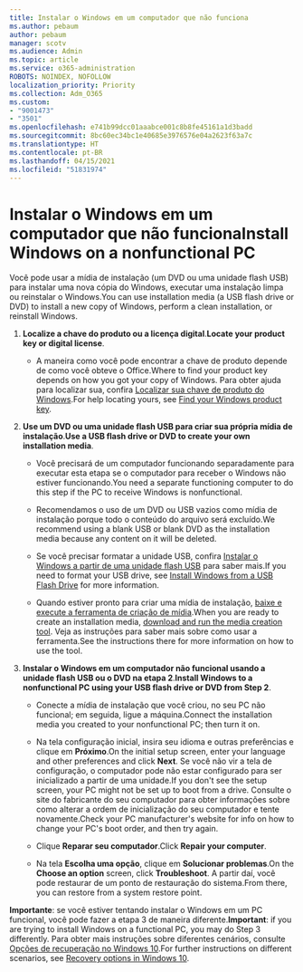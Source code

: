 ```yaml
---
title: Instalar o Windows em um computador que não funciona
ms.author: pebaum
author: pebaum
manager: scotv
ms.audience: Admin
ms.topic: article
ms.service: o365-administration
ROBOTS: NOINDEX, NOFOLLOW
localization_priority: Priority
ms.collection: Adm_O365
ms.custom:
- "9001473"
- "3501"
ms.openlocfilehash: e741b99dcc01aaabce001c8b8fe45161a1d3badd
ms.sourcegitcommit: 8bc60ec34bc1e40685e3976576e04a2623f63a7c
ms.translationtype: HT
ms.contentlocale: pt-BR
ms.lasthandoff: 04/15/2021
ms.locfileid: "51831974"
---
```

# <a name="install-windows-on-a-nonfunctional-pc"></a><span data-ttu-id="12f38-102">Instalar o Windows em um computador que não funciona</span><span class="sxs-lookup"><span data-stu-id="12f38-102">Install Windows on a nonfunctional PC</span></span>

<span data-ttu-id="12f38-103">Você pode usar a mídia de instalação (um DVD ou uma unidade flash USB) para instalar uma nova cópia do Windows, executar uma instalação limpa ou reinstalar o Windows.</span><span class="sxs-lookup"><span data-stu-id="12f38-103">You can use installation media (a USB flash drive or DVD) to install a new copy of Windows, perform a clean installation, or reinstall Windows.</span></span>

1. <span data-ttu-id="12f38-104">**Localize a chave do produto ou a licença digital**.</span><span class="sxs-lookup"><span data-stu-id="12f38-104">**Locate your product key or digital license**.</span></span>

    - <span data-ttu-id="12f38-105">A maneira como você pode encontrar a chave de produto depende de como você obteve o Office.</span><span class="sxs-lookup"><span data-stu-id="12f38-105">Where to find your product key depends on how you got your copy of Windows.</span></span> <span data-ttu-id="12f38-106">Para obter ajuda para localizar sua, confira [Localizar sua chave de produto do Windows](https://support.microsoft.com/help/10749/windows-10-find-product-key).</span><span class="sxs-lookup"><span data-stu-id="12f38-106">For help locating yours, see [Find your Windows product key](https://support.microsoft.com/help/10749/windows-10-find-product-key).</span></span> 

2. <span data-ttu-id="12f38-107">**Use um DVD ou uma unidade flash USB para criar sua própria mídia de instalação**.</span><span class="sxs-lookup"><span data-stu-id="12f38-107">**Use a USB flash drive or DVD to create your own installation media**.</span></span>

    - <span data-ttu-id="12f38-108">Você precisará de um computador funcionando separadamente para executar esta etapa se o computador para receber o Windows não estiver funcionando.</span><span class="sxs-lookup"><span data-stu-id="12f38-108">You need a separate functioning computer to do this step if the PC to receive Windows is nonfunctional.</span></span>

    - <span data-ttu-id="12f38-109">Recomendamos o uso de um DVD ou USB vazios como mídia de instalação porque todo o conteúdo do arquivo será excluído.</span><span class="sxs-lookup"><span data-stu-id="12f38-109">We recommend using a blank USB or blank DVD as the installation media because any content on it will be deleted.</span></span>

    - <span data-ttu-id="12f38-110">Se você precisar formatar a unidade USB, confira [Instalar o Windows a partir de uma unidade flash USB](https://docs.microsoft.com/windows-hardware/manufacture/desktop/install-windows-from-a-usb-flash-drive) para saber mais.</span><span class="sxs-lookup"><span data-stu-id="12f38-110">If you need to format your USB drive, see [Install Windows from a USB Flash Drive](https://docs.microsoft.com/windows-hardware/manufacture/desktop/install-windows-from-a-usb-flash-drive) for more information.</span></span>

    - <span data-ttu-id="12f38-111">Quando estiver pronto para criar uma mídia de instalação, [baixe e execute a ferramenta de criação de mídia](https://www.microsoft.com/software-download/windows10).</span><span class="sxs-lookup"><span data-stu-id="12f38-111">When you are ready to create an installation media, [download and run the media creation tool](https://www.microsoft.com/software-download/windows10).</span></span> <span data-ttu-id="12f38-112">Veja as instruções para saber mais sobre como usar a ferramenta.</span><span class="sxs-lookup"><span data-stu-id="12f38-112">See the instructions there for more information on how to use the tool.</span></span>

3. <span data-ttu-id="12f38-113">**Instalar o Windows em um computador não funcional usando a unidade flash USB ou o DVD na etapa 2**.</span><span class="sxs-lookup"><span data-stu-id="12f38-113">**Install Windows to a nonfunctional PC using your USB flash drive or DVD from Step 2**.</span></span>

    - <span data-ttu-id="12f38-114">Conecte a mídia de instalação que você criou, no seu PC não funcional; em seguida, ligue a máquina.</span><span class="sxs-lookup"><span data-stu-id="12f38-114">Connect the installation media you created to your nonfunctional PC; then turn it on.</span></span>

    - <span data-ttu-id="12f38-115">Na tela configuração inicial, insira seu idioma e outras preferências e clique em **Próximo**.</span><span class="sxs-lookup"><span data-stu-id="12f38-115">On the initial setup screen, enter your language and other preferences and click **Next**.</span></span> <span data-ttu-id="12f38-116">Se você não vir a tela de configuração, o computador pode não estar configurado para ser inicializado a partir de uma unidade.</span><span class="sxs-lookup"><span data-stu-id="12f38-116">If you don't see the setup screen, your PC might not be set up to boot from a drive.</span></span> <span data-ttu-id="12f38-117">Consulte o site do fabricante do seu computador para obter informações sobre como alterar a ordem de inicialização do seu computador e tente novamente.</span><span class="sxs-lookup"><span data-stu-id="12f38-117">Check your PC manufacturer's website for info on how to change your PC's boot order, and then try again.</span></span>

    - <span data-ttu-id="12f38-118">Clique **Reparar seu computador**.</span><span class="sxs-lookup"><span data-stu-id="12f38-118">Click **Repair your computer**.</span></span>

    - <span data-ttu-id="12f38-119">Na tela **Escolha uma opção**, clique em **Solucionar problemas**.</span><span class="sxs-lookup"><span data-stu-id="12f38-119">On the **Choose an option** screen, click **Troubleshoot**.</span></span> <span data-ttu-id="12f38-120">A partir daí, você pode restaurar de um ponto de restauração do sistema.</span><span class="sxs-lookup"><span data-stu-id="12f38-120">From there, you can restore from a system restore point.</span></span>

<span data-ttu-id="12f38-121">**Importante**: se você estiver tentando instalar o Windows em um PC funcional, você pode fazer a etapa 3 de maneira diferente.</span><span class="sxs-lookup"><span data-stu-id="12f38-121">**Important**: if you are trying to install Windows on a functional PC, you may do Step 3 differently.</span></span> <span data-ttu-id="12f38-122">Para obter mais instruções sobre diferentes cenários, consulte [Opções de recuperação no Windows 10](https://support.microsoft.com/help/12415/windows-10-recovery-options).</span><span class="sxs-lookup"><span data-stu-id="12f38-122">For further instructions on different scenarios, see [Recovery options in Windows 10](https://support.microsoft.com/help/12415/windows-10-recovery-options).</span></span>
